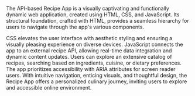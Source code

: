 The API-based Recipe App is a visually captivating and functionally dynamic web application,
created using HTML, CSS, and JavaScript. Its structural foundation, crafted with HTML, provides a 
seamless hierarchy for users to navigate through the app's various components. 

CSS elevates the user interface with aesthetic styling and ensuring a visually pleasing experience on diverse devices. 
JavaScript connects the app to an external recipe API, allowing real-time data integration and dynamic content updates.
Users can explore an extensive catalog of recipes, searching based on ingredients, cuisine, or dietary preferences. 
The app prioritizes accessibility with ARIA attributes for screen reader users.
With intuitive navigation, enticing visuals, and thoughtful design, the Recipe App offers a 
personalized culinary journey, inviting users to explore and accessible online environment.
